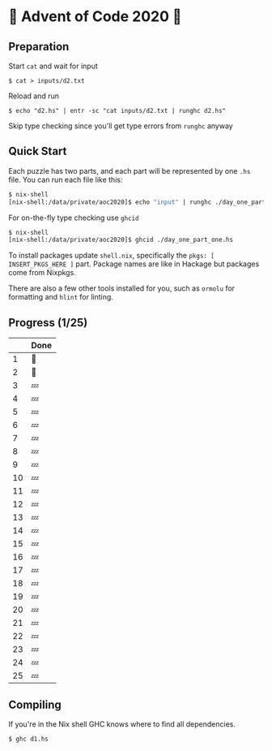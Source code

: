 # :christmas_tree: Advent of Code 2020 :santa:

## Preparation

Start `cat` and wait for input

```shell
$ cat > inputs/d2.txt
```

Reload and run

```shell
$ echo "d2.hs" | entr -sc "cat inputs/d2.txt | runghc d2.hs"
```

Skip type checking since you'll get type errors from `runghc` anyway

## Quick Start

Each puzzle has two parts, and each part will be represented by one `.hs` file. You can run each file like this:

```sh
$ nix-shell
[nix-shell:/data/private/aoc2020]$ echo "input" | runghc ./day_one_part_one.hs
```

For on-the-fly type checking use `ghcid`

```sh
$ nix-shell
[nix-shell:/data/private/aoc2020]$ ghcid ./day_one_part_one.hs
```

To install packages update `shell.nix`, specifically the `pkgs: [ INSERT_PKGS_HERE ]` part. Package names are like in Hackage but packages come from Nixpkgs.

There are also a few other tools installed for you, such as `ormolu` for formatting and `hlint` for linting.

## Progress (1/25)

|     | Done    |
| --- | ------- |
| 1   | :bell:  |
| 2   | :bell:  |
| 3   | :zzz:   |
| 4   | :zzz:   |
| 5   | :zzz:   |
| 6   | :zzz:   |
| 7   | :zzz:   |
| 8   | :zzz:   |
| 9   | :zzz:   |
| 10  | :zzz:   |
| 11  | :zzz:   |
| 12  | :zzz:   |
| 13  | :zzz:   |
| 14  | :zzz:   |
| 15  | :zzz:   |
| 16  | :zzz:   |
| 17  | :zzz:   |
| 18  | :zzz:   |
| 19  | :zzz:   |
| 20  | :zzz:   |
| 21  | :zzz:   |
| 22  | :zzz:   |
| 23  | :zzz:   |
| 24  | :zzz:   |
| 25  | :zzz:   |

## Compiling

If you're in the Nix shell GHC knows where to find all dependencies.

`$ ghc d1.hs`
